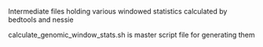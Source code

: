 Intermediate files holding various windowed statistics calculated by bedtools and nessie

calculate_genomic_window_stats.sh is master script file for generating them
